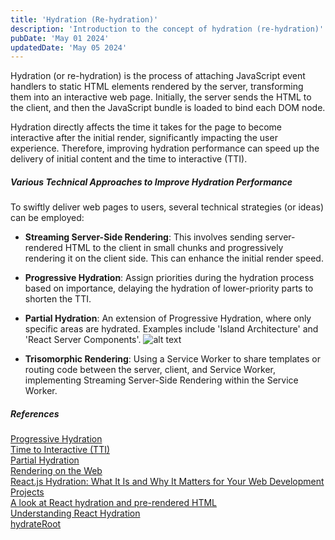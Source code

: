 ```yaml
---
title: 'Hydration (Re-hydration)'
description: 'Introduction to the concept of hydration (re-hydration)'
pubDate: 'May 01 2024'
updatedDate: 'May 05 2024'
---
```


Hydration (or re-hydration) is the process of attaching JavaScript event handlers to static HTML elements rendered by the server, transforming them into an interactive web page. Initially, the server sends the HTML to the client, and then the JavaScript bundle is loaded to bind each DOM node.

Hydration directly affects the time it takes for the page to become interactive after the initial render, significantly impacting the user experience. Therefore, improving hydration performance can speed up the delivery of initial content and the time to interactive (TTI).

##### Various Technical Approaches to Improve Hydration Performance

To swiftly deliver web pages to users, several technical strategies (or ideas) can be employed:

- **Streaming Server-Side Rendering**: This involves sending server-rendered HTML to the client in small chunks and progressively rendering it on the client side. This can enhance the initial render speed.

- **Progressive Hydration**: Assign priorities during the hydration process based on importance, delaying the hydration of lower-priority parts to shorten the TTI.

- **Partial Hydration**: An extension of Progressive Hydration, where only specific areas are hydrated. Examples include 'Island Architecture' and 'React Server Components'.
  ![alt text](/images/hydration.png)

- **Trisomorphic Rendering**: Using a Service Worker to share templates or routing code between the server, client, and Service Worker, implementing Streaming Server-Side Rendering within the Service Worker.

##### References

<a href="https://www.patterns.dev/react/progressive-hydration" target="_blank">Progressive Hydration</a><br>
<a href="https://web.dev/articles/tti" target="_blank">Time to Interactive (TTI)</a><br>
<a href="https://www.gatsbyjs.com/docs/conceptual/partial-hydration/" target="_blank">Partial Hydration</a><br>
<a href="https://web.dev/articles/rendering-on-the-web" target="_blank">Rendering on the Web</a><br>
<a href="https://www.linkedin.com/pulse/reactjs-hydration-what-why-matters-your-web-projects-shourav-rahman/" target="_blank">React.js Hydration: What It Is and Why It Matters for Your Web Development Projects</a><br>
<a href="https://blog.logrocket.com/react-hydration-pre-rendered-html/" target="_blank">A look at React hydration and pre-rendered HTML</a><br>
<a href="https://www.gatsbyjs.com/docs/conceptual/react-hydration/" target="_blank">Understanding React Hydration</a><br>
<a href="https://react.dev/reference/react-dom/client/hydrateRoot" target="_blank">hydrateRoot</a><br>
